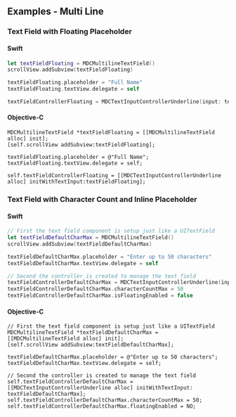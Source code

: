 ## Examples - Multi Line

### Text Field with Floating Placeholder

<!--<div class="material-code-render" markdown="1">-->
#### Swift

``` swift
let textFieldFloating = MDCMultilineTextField()
scrollView.addSubview(textFieldFloating)

textFieldFloating.placeholder = "Full Name"
textFieldFloating.textView.delegate = self

textFieldControllerFloating = MDCTextInputControllerUnderline(input: textFieldFloating) // Hold on as a property
```

#### Objective-C

``` objc
MDCMultilineTextField *textFieldFloating = [[MDCMultilineTextField alloc] init];
[self.scrollView addSubview:textFieldFloating];

textFieldFloating.placeholder = @"Full Name";
textFieldFloating.textView.delegate = self;

self.textFieldControllerFloating = [[MDCTextInputControllerUnderline alloc] initWithTextInput:textFieldFloating];
```
<!--</div>-->

### Text Field with Character Count and Inline Placeholder

<!--<div class="material-code-render" markdown="1">-->
#### Swift

``` swift
// First the text field component is setup just like a UITextField
let textFieldDefaultCharMax = MDCMultilineTextField()
scrollView.addSubview(textFieldDefaultCharMax)

textFieldDefaultCharMax.placeholder = "Enter up to 50 characters"
textFieldDefaultCharMax.textView.delegate = self

// Second the controller is created to manage the text field
textFieldControllerDefaultCharMax = MDCTextInputControllerUnderline(input: textFieldDefaultCharMax) // Hold on as a property
textFieldControllerDefaultCharMax.characterCountMax = 50
textFieldControllerDefaultCharMax.isFloatingEnabled = false
```

#### Objective-C

``` objc
// First the text field component is setup just like a UITextField
MDCMultilineTextField *textFieldDefaultCharMax = [[MDCMultilineTextField alloc] init];
[self.scrollView addSubview:textFieldDefaultCharMax];

textFieldDefaultCharMax.placeholder = @"Enter up to 50 characters";
textFieldDefaultCharMax.textView.delegate = self;

// Second the controller is created to manage the text field
self.textFieldControllerDefaultCharMax = [[MDCTextInputControllerUnderline alloc] initWithTextInput: textFieldDefaultCharMax];
self.textFieldControllerDefaultCharMax.characterCountMax = 50;
self.textFieldControllerDefaultCharMax.floatingEnabled = NO;
```
<!--</div>-->

